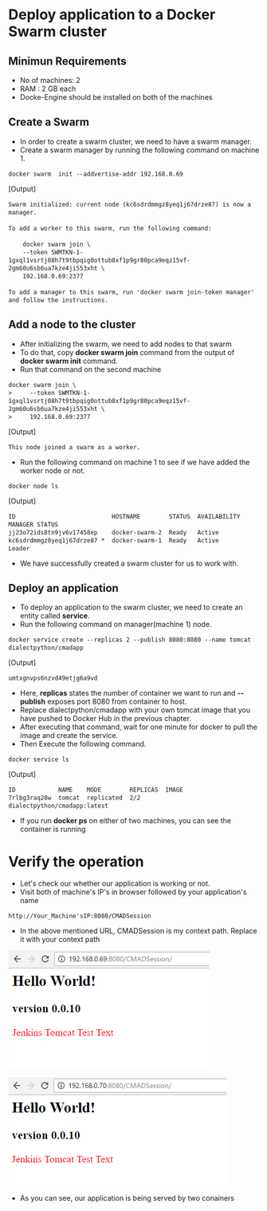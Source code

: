 # Deploy application to a Docker Swarm cluster
## Minimun Requirements
* No of machines: 2
* RAM : 2 GB each
* Docke-Engine should be installed on both of the machines

## Create a Swarm
* In order to create a swarm cluster, we need to have a swarm manager.
* Create a swarm manager by running the following command on machine 1.

```
docker swarm  init --addvertise-addr 192.168.0.69
```

[Output]

```
Swarm initialized: current node (kc6sdrdmmgz8yeq1j67drze87) is now a manager.

To add a worker to this swarm, run the following command:

    docker swarm join \
    --token SWMTKN-1-1gxql1vsrtj08h7t9tbpqig0ottub8xf1p9gr80pca9eqz15vf-2gm60u6sb6ua7kze4ji553xht \
    192.168.0.69:2377

To add a manager to this swarm, run 'docker swarm join-token manager' and follow the instructions.
```

## Add a node to the cluster
* After initializing the swarm, we need to add nodes to that swarm
* To do that, copy **docker swarm join** command from the output of **docker swarm init** command.
* Run that command on the second machine

```
docker swarm join \
>     --token SWMTKN-1-1gxql1vsrtj08h7t9tbpqig0ottub8xf1p9gr80pca9eqz15vf-2gm60u6sb6ua7kze4ji553xht \
>     192.168.0.69:2377
```

[Output]

```
This node joined a swarm as a worker.
```
* Run the following command on machine 1 to see if we have added the worker node or not.

```
docker node ls
```

[Output]

```
ID                           HOSTNAME        STATUS  AVAILABILITY  MANAGER STATUS
jj23o72ids8tn9jv6v17458ep    docker-swarm-2  Ready   Active
kc6sdrdmmgz8yeq1j67drze87 *  docker-swarm-1  Ready   Active        Leader
```
* We have successfully created a swarm cluster for us to work with.

## Deploy an application
* To deploy an application to the swarm cluster, we need to create an entity called **service**.
* Run the following command on manager(machine 1) node.

```
docker service create --replicas 2 --publish 8080:8080 --name tomcat dialectpython/cmadapp
```

[Output]

```
umtxgnvps6nzvd49etjg6a9vd
```

* Here, **replicas** states the number of container we want to run and **--publish** exposes port 8080 from container to host.
* Replace dialectpython/cmadapp with your own tomcat image that you have pushed to Docker Hub in the previous chapter.
* After executing that command, wait for one minute for docker to pull the image and create the service.
* Then Execute the following command.

```
docker service ls
```

[Output]

```
ID            NAME    MODE        REPLICAS  IMAGE
7rlbg3raq28w  tomcat  replicated  2/2       dialectpython/cmadapp:latest
```

* If you run **docker ps** on either of two machines, you can see the container is running

# Verify the operation
* Let's check our whether our application is working or not.
* Visit both of machine's IP's in browser followed by your application's name

```
http://Your_Machine'sIP:8080/CMADSession
```

* In the above mentioned URL, CMADSession is my context path. Replace it with your context path

![app1](images/Swarm/app1.png)

![app2](images/Swarm/app2.png)

* As you can see, our application is being served by two conainers
